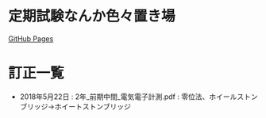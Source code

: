 # 定期試験なんか色々置き場
[GitHub Pages](https://kobakazu0429.github.io/exam-md/index.html)

# 訂正一覧
- 2018年5月22日 : 2年_前期中間_電気電子計測.pdf : 零位法、ホイールストンブリッジ→ホイートストンブリッジ
